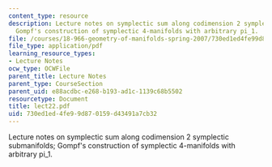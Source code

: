 ```yaml
---
content_type: resource
description: Lecture notes on symplectic sum along codimension 2 symplectic submanifolds;
  Gompf's construction of symplectic 4-manifolds with arbitrary pi_1.
file: /courses/18-966-geometry-of-manifolds-spring-2007/730ed1ed4fe99d870159d43491a7cb32_lect22.pdf
file_type: application/pdf
learning_resource_types:
- Lecture Notes
ocw_type: OCWFile
parent_title: Lecture Notes
parent_type: CourseSection
parent_uid: e88acdbc-e268-b193-ad1c-1139c68b5502
resourcetype: Document
title: lect22.pdf
uid: 730ed1ed-4fe9-9d87-0159-d43491a7cb32
---
```

Lecture notes on symplectic sum along codimension 2 symplectic submanifolds; Gompf's construction of symplectic 4-manifolds with arbitrary pi_1.

